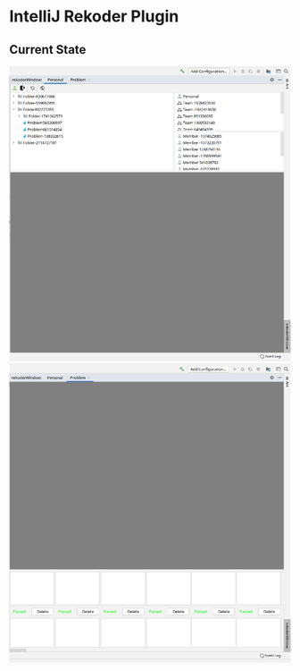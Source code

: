 # IntelliJ Rekoder Plugin

## Current State
![Current view](./images/17-03-21-3b.png)
![Current view](./images/17-03-21-3a.png)